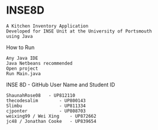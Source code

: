 
# INSE8D
    A Kitchen Inventory Application
    Developed for INSE Unit at the University of Portsmouth
    using Java

How to Run

    Any Java IDE
    Java Netbeans recommended
    Open project
    Run Main.java






INSE 8D - GitHub User Name and Student ID

    ShaunahRose08 	- UP812110
    thecodesalim 		- UP800143
    Slimbu 			    - UP811334
    cjponter 		    - UP808703
    weixing99 / Wei Xing 	- UP872662
    jc48 / Jonathan Cooke	- UP839654

